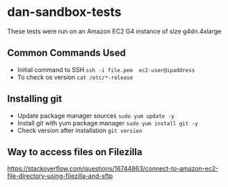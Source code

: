 # dan-sandbox-tests

These tests were run on an Amazon EC2 G4 instance of size g4dn.4xlarge

## Common Commands Used

- Initial command to SSH `ssh -i file.pem  ec2-user@ipaddress`
- To check os version `cat /etc/*-release`

## Installing git

- Update package manager sources `sudo yum update -y`
- Install git with yum package manager `sudo yum install git -y`
- Check version after installation `git version`

## Way to access files on Filezilla
https://stackoverflow.com/questions/16744863/connect-to-amazon-ec2-file-directory-using-filezilla-and-sftp

